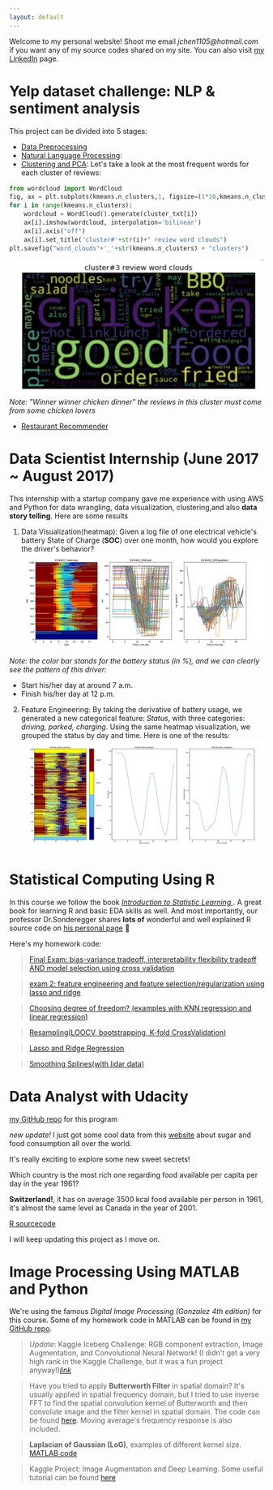 ```yaml
---
layout: default
---
```


Welcome to my personal website! Shoot me email _jchen1105@hotmail.com_ if you want any of my source codes shared on my site. You can also visit [my LinkedIn](https://www.linkedin.com/in/jiaming-chen-data-analyst/) page.


# [](#header-5)Yelp dataset challenge: NLP & sentiment analysis
This project can be divided into 5 stages:
* [Data Preprocessing](https://github.com/JMistral/Yelp_Challenge/blob/master/Yelp_Dataset_-_Data_Preprocessing.ipynb)
* [Natural Language Processing](https://github.com/JMistral/Yelp_Challenge/blob/master/Yelp_Dataset_-_NLP.ipynb):
* [Clustering and PCA](https://github.com/JMistral/Yelp_Challenge/blob/master/Yelp_Dataset_-_Clustering_and_PCA.ipynb):
Let's take a look at the most frequent words for each cluster of reviews:
```python
from wordcloud import WordCloud
fig, ax = plt.subplots(kmeans.n_clusters,1, figsize=(1*10,kmeans.n_clusters*5))
for i in range(kmeans.n_clusters):
    wordcloud = WordCloud().generate(cluster_txt[i])
    ax[i].imshow(wordcloud, interpolation='bilinear')
    ax[i].axis("off")
    ax[i].set_title('cluster#'+str(i)+" review word clouds")
plt.savefig("word_clouds"+'_'+str(kmeans.n_clusters) + "clusters")
```
![wordcloud](/images/cluster3word.png)
_Note: "Winner winner chicken dinner" the reviews in this cluster must come from some chicken lovers_
* [Restaurant Recommender](https://github.com/JMistral/Yelp_Challenge/blob/master/Yelp_Dataset_-_Restaurant_Recommender.ipynb)



# [](#header-1)Data Scientist Internship (June 2017 ~ August 2017)
This internship with a startup company gave me experience with using AWS and Python for data wrangling, data visualization, clustering,and also **data story telling**. Here are some results

1. Data Visualization(heatmap):
Given a log file of one electrical vehicle's battery State of Charge (**SOC**) over one month, how would you explore the driver's behavior?
![ev_behave](/images/ev_behave.png)

_Note: the color bar stands for the battery status (in %), and we can clearly see the pattern of this driver:_
 * Start his/her day at around 7 a.m.
 * Finish his/her day at 12 p.m.
 
 
2. Feature Engineering:
By taking the derivative of battery usage, we generated a new categorical feature: _Status_, with three categories: _driving, parked, charging_. Using the same heatmap visualization, we grouped the status by day and time. Here is one of the results:
![ev_status](/images/ev_status.png)






# [](#header-2)Statistical Computing Using R
In this course we follow the book [_Introduction to Statistic Learning_ ](http://www-bcf.usc.edu/~gareth/ISL/). A great book for learning R and basic EDA skills as well. And most importantly, our professor Dr.Sonderegger shares **lots of** wonderful and well explained R source code on [his personal page](https://dereksonderegger.github.io/578/) 👏

Here's my homework code:

> [Final Exam: bias-variance tradeoff, interpretability flexibility tradeoff AND model selection using cross validation](Final)

> [exam 2: feature engineering and feature selection/regularization using lasso and ridge](exam2.pdf)

> [Choosing degree of freedom? (examples with KNN regression and linear regression)](HW4_JCHEN)

> [Resampling(LOOCV, bootstrapping, K-fold CrossValidation)](HW5_STA578)

> [Lasso and Ridge Regression](HW6_STA578)

> [Smoothing Splines(with lidar data)](HW7_STA578.pdf)




# [](#header-3)Data Analyst with Udacity
[my GitHub repo](https://github.com/JMistral/DataAnalyst_Udacity) for this program

_new update!_ I just got some cool data from this [website](http://www.gapminder.org/data/) about sugar and food consumption all over the world.

It's really exciting to explore some new sweet secrets!

Which country is the most rich one regarding food available per capita per day in the year 1961?

**Switzerland!**, it has on average 3500 kcal food available per person in 1961, it's almost the same level as Canada in the year of 2001.

[R sourcecode](sweetie)

I will keep updating this project as I move on.



# [](#header-4)Image Processing Using MATLAB and Python

We're using the famous _Digital Image Processing (Gonzalez 4th edition)_ for this course. Some of my homework code in MATLAB can be found in [my GitHub repo](https://github.com/JMistral/ImageProcessingEE542).

>_Update_: Kaggle Iceberg Challenge: RGB component extraction, Image Augmentation, and Convolutional Neural Network! (I didn't get a very high rank in the Kaggle Challenge, but it was a fun project anyway!)[_link_](https://github.com/JMistral/Iceberg)

> Have you tried to apply **Butterworth Filter** in spatial domain? It's usually applied in spatial frequency domain, but I tried to use inverse FFT to find the spatial convolution kernel of Butterworth and then convolute image and the filter kernel in spatial domain. The code can be found [here](https://github.com/JMistral/ImageProcessingEE542/blob/master/HW6main.m). Moving average's frequency response is also included.

>  **Laplacian of Gaussian (LoG)**, examples of different kernel size. [MATLAB code](https://github.com/JMistral/ImageProcessingEE542/blob/master/HW5main.m)


> Kaggle Project: Image Augmentation and Deep Learning. Some useful tutorial can be found [here](https://machinelearningmastery.com/image-augmentation-deep-learning-keras/)

